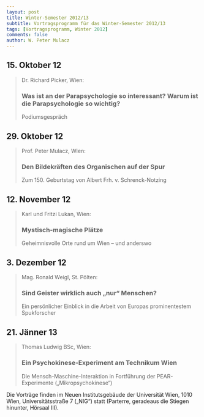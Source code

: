 ```yaml
---
layout: post
title: Winter-Semester 2012/13
subtitle: Vortragsprogramm für das Winter-Semester 2012/13
tags: [Vortragsprogramm, Winter 2012]
comments: false
author: W. Peter Mulacz
---
```


## 15. Oktober 12
> Dr. Richard Picker, Wien:
> ### Was ist an der Parapsychologie so interessant? Warum ist die Parapsychologie so wichtig?
> Podiumsgespräch


## 29. Oktober 12
> Prof. Peter Mulacz, Wien:
> ### Den Bildekräften des Organischen auf der Spur
> Zum 150. Geburtstag von Albert Frh. v. Schrenck-Notzing


## 12. November 12
> Karl und Fritzi Lukan, Wien:
> ### Mystisch-magische Plätze
> Geheimnisvolle Orte rund um Wien – und anderswo


## 3. Dezember 12
> Mag. Ronald Weigl, St. Pölten:
> ### Sind Geister wirklich auch „nur“ Menschen?
> Ein persönlicher Einblick in die Arbeit von Europas prominentestem Spukforscher


## 21. Jänner 13
> Thomas Ludwig BSc, Wien:
> ### Ein Psychokinese-Experiment am Technikum Wien
> Die Mensch-Maschine-Interaktion in Fortführung der PEAR-Experimente („Mikropsychokinese“)




Die Vorträge finden im Neuen Institutsgebäude der Universität Wien,   1010 Wien,   Universitätsstraße 7 („NIG“) statt  (Parterre, geradeaus die Stiegen hinunter, Hörsaal III).

